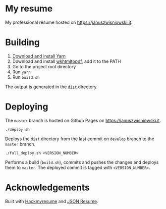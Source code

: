 # My resume

My professional resume hosted on https://januszwisniowski.it.

# Building

1. [Download and install Yarn](https://yarnpkg.com/lang/en/docs/install/)
1. Download and install [wkhtmltopdf](https://wkhtmltopdf.org), add it to the PATH
1. Go to the project root directory
1. Run `yarn`
1. Run `build.sh`

The output is generated in the [`dist`](https://github.com/jannis-baratheon/jannis-baratheon.github.io/tree/develop/dist) directory.

# Deploying

The `master` branch is hosted on Github Pages on https://januszwisniowski.it.

    ./deploy.sh

Deploys the `dist` directory from the last commit on `develop` branch to the `master` branch.

    ./full_deploy.sh <VERSION_NUMBER>

Performs a build (`build.sh`), commits and pushes the changes and deploys them to `master`. The deployed commit is tagged with `<VERSION_NUMBER>`.

# Acknowledgements

Built with [Hackmyresume](https://github.com/hacksalot/HackMyResume) and [JSON Resume](https://jsonresume.org).
